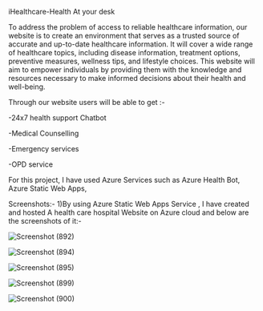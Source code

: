 iHealthcare-Health At your desk

To address the problem of access to reliable healthcare information, our website is to create an environment that  serves as a trusted source of accurate and up-to-date healthcare information. It will cover a wide range of healthcare topics, including disease information, treatment options, preventive measures, wellness tips, and lifestyle choices. This website will aim to empower individuals by providing them with the knowledge and resources necessary to make informed decisions about their health and well-being.

Through our website users will be able to get :-

-24x7 health support Chatbot

-Medical Counselling

-Emergency services

-OPD service

For this project, I have used Azure Services such as Azure Health Bot, Azure Static Web Apps,

Screenshots:- 1)By using Azure Static Web Apps Service , I have created and hosted A health care hospital Website on Azure cloud and below are the screenshots of it:-

![Screenshot (892)](https://github.com/itsanushkagupta/ftrproject/assets/84274062/3b1a21bb-5721-4799-97bb-dedbdd5d3f82)

![Screenshot (894)](https://github.com/itsanushkagupta/ftrproject/assets/84274062/9e7bff43-88e3-4505-94a6-a2a7ab4cbe5e)

![Screenshot (895)](https://github.com/itsanushkagupta/ftrproject/assets/84274062/8b6ebffa-2ab2-43c2-811b-af4b6590335d)

![Screenshot (899)](https://github.com/itsanushkagupta/ftrproject/assets/84274062/c4cd7b28-30d1-4dcd-930a-5873b9017347)

![Screenshot (900)](https://github.com/itsanushkagupta/ftrproject/assets/84274062/db8f2e74-9e92-4f0e-8d32-8d9a7bae200a)



